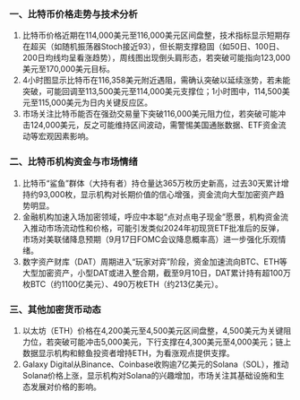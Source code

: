 ### 一、比特币价格走势与技术分析  
1. 比特币价格近期在114,000美元至116,000美元区间盘整，技术指标显示短期存在超买（如随机振荡器Stoch接近93），但长期支撑稳固（如50日、100日、200日均线均呈看涨趋势），周线图出现倒头肩形态，若突破可能指向123,000美元至170,000美元目标。  
2. 4小时图显示比特币在116,358美元附近遇阻，需确认突破以延续涨势，若未能突破，可能回调至113,500美元至114,000美元支撑位；1小时图中，114,500美元至115,000美元为日内关键反应区。  
3. 市场关注比特币能否在强劲交易量下突破116,000美元阻力位，若突破可能冲击124,000美元，反之可能维持区间波动，需警惕美国通胀数据、ETF资金流动等宏观因素影响。  
### 二、比特币机构资金与市场情绪  
1. 比特币“鲨鱼”群体（大持有者）持仓量达365万枚历史新高，过去30天累计增持约93,000枚，显示机构对长期价值的信心增强，资金流向大型加密资产趋势明显。  
2. 金融机构加速入场加密领域，呼应中本聪“点对点电子现金”愿景，机构资金流入推动市场流动性和价格，可能引发类似2024年初现货ETF批准后的反弹，市场对美联储降息预期（9月17日FOMC会议降息概率高）进一步强化乐观情绪。  
3. 数字资产财库（DAT）周期进入“玩家对弈”阶段，资金加速流向BTC、ETH等大型加密资产，小型DAT或进入整合期，截至9月10日，DAT累计持有超100万枚BTC（约1100亿美元）、490万枚ETH（约213亿美元）。  
### 三、其他加密货币动态  
1. 以太坊（ETH）价格在4,200美元至4,500美元区间盘整，4,500美元为关键阻力位，若突破可能冲击5,000美元，下行支撑在4,300美元至4,000美元；链上数据显示机构和鲸鱼投资者增持ETH，为看涨观点提供支撑。  
2. Galaxy Digital从Binance、Coinbase收购逾7亿美元的Solana（SOL），推动Solana价格上涨，显示机构对Solana的兴趣增加，市场关注其基础设施和生态发展对价格的影响。  